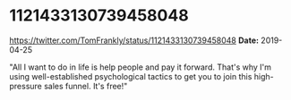 # 1121433130739458048
https://twitter.com/TomFrankly/status/1121433130739458048
**Date:** 2019-04-25

"All I want to do in life is help people and pay it forward. That's why I'm using well-established psychological tactics to get you to join this high-pressure sales funnel. It's free!"
